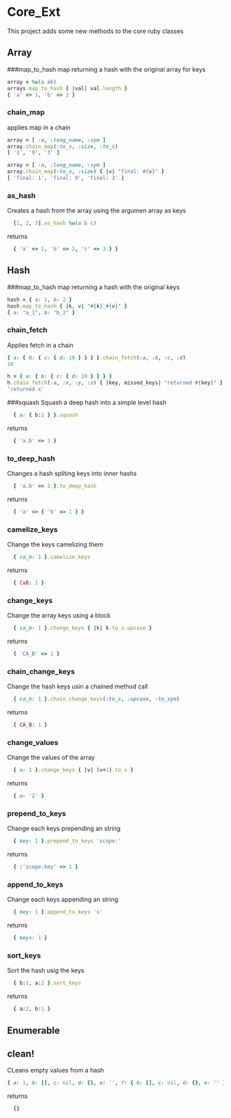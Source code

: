 Core_Ext
========

This project adds some new methods to the core ruby classes

## Array
###map_to_hash
map returning a hash with the original array for keys

```ruby
array = %w(a ab)
arrays.map_to_hash { |val| val.length }
{ 'a' => 1, 'b' => 2 }
```

### chain_map
applies map in a chain

```ruby
array = [ :a, :long_name, :sym ]
array.chain_map(:to_s, :size, :to_s)
[ '1', '9', '3' ]
```

```ruby
array = [ :a, :long_name, :sym ]
array.chain_map(:to_s, :size) { |v| "final: #{v}" }
[ 'final: 1', 'final: 9', 'final: 3' ]
```

### as_hash
Creates a hash from the array using the argumen array as keys

```ruby
  [1, 2, 3].as_hash %w(a b c)
```
returns
```ruby
  { 'a' => 1, 'b' => 2, 'c' => 3 } }
```

## Hash
###map_to_hash
map returning a hash with the original keys

```ruby
hash = { a: 1, b: 2 }
hash.map_to_hash { |k, v| "#{k}_#{v}" }
{ a: "a_1", b: "b_2" }
```

### chain_fetch
Applies fetch in a chain

```ruby
{ a: { b: { c: { d: 10 } } } }.chain_fetch(:a, :b, :c, :d)
10
```
```ruby
h = { a: { b: { c: { d: 10 } } } }
h.chain_fetch(:a, :x, :y, :z) { |key, missed_keys| "returned #{key}" }
'returned x'
```

###squash
Squash a deep hash into a simple level hash

```ruby
  { a: { b:1 } }.squash
```
returns
```ruby
  { 'a.b' => 1 }
```

### to_deep_hash
Changes a hash spliting keys into inner hashs

```ruby
  { 'a.b' => 1 }.to_deep_hash
```
returns
```ruby
  { 'a' => { 'b' => 1 } }
```

### camelize_keys
Change the keys camelizing them

```ruby
  { ca_b: 1 }.camelize_keys
```
returns
```ruby
  { CaB: 1 }
```

### change_keys
Change the array keys using a block

```ruby
  { ca_b: 1 }.change_keys { |k| k.to_s.upcase }
```
returns
```ruby
  { 'CA_B' => 1 }
```

### chain_change_keys
Change the hash keys usin a chained method call

```ruby
  { ca_b: 1 }.chain_change_keys(:to_s, :upcase, :to_sym)
```
returns
```ruby
  { CA_B: 1 }
```

### change_values
Change the values of the array
```ruby
  { a: 1 }.change_keys { |v| (v+1).to_s }
```
returns
```ruby
  { a: '2' }
```

### prepend_to_keys
Change each keys prepending an string

```ruby
  { key: 1 }.prepend_to_keys 'scope:'
```
returns
```ruby
  { :'scope:key' => 1 }
```
### append_to_keys
Change each keys appending an string

```ruby
  { key: 1 }.append_to_keys 's'
```
returns
```ruby
  { keys: 1 }
```

### sort_keys
Sort the hash usig the keys

```ruby
  { b:1, a:2 }.sort_keys
```
returns
```ruby
  { a:2, b:1 }
```

## Enumerable

## clean!
CLeans empty values from a hash
```ruby
{ a: 1, b: [], c: nil, d: {}, e: '', f: { b: [], c: nil, d: {}, e: '' } }.clean!
```
returns
```ruby
  {}
```

